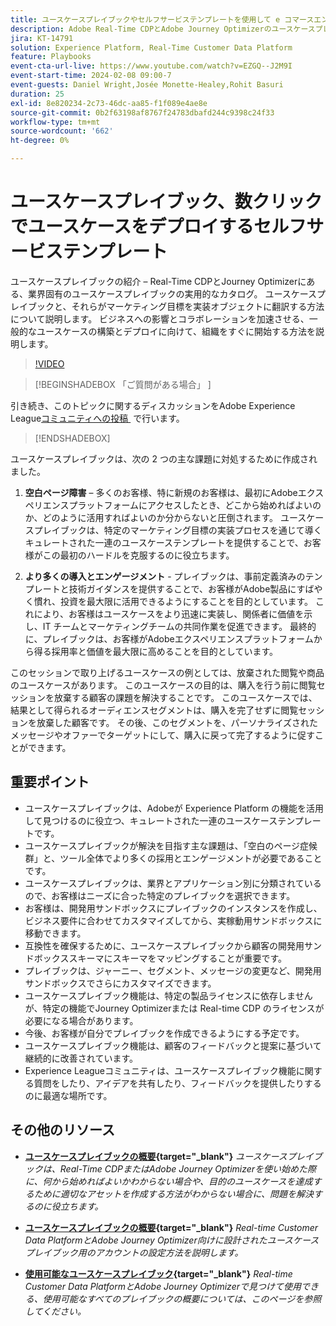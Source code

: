 ```yaml
---
title: ユースケースプレイブックやセルフサービステンプレートを使用して e コマースエンゲージメントを強化し、数回クリックするだけで e コマースユースケースをデプロイできます。
description: Adobe Real-Time CDPとAdobe Journey Optimizerのユースケースプレイブックを簡単にデプロイし、e コマースのカスタマーエンゲージメントを向上させる可能性を活用する方法を説明します。
jira: KT-14791
solution: Experience Platform, Real-Time Customer Data Platform
feature: Playbooks
event-cta-url-live: https://www.youtube.com/watch?v=EZGQ--J2M9I
event-start-time: 2024-02-08 09:00-7
event-guests: Daniel Wright,Josée Monette-Healey,Rohit Basuri
duration: 25
exl-id: 8e820234-2c73-46dc-aa85-f1f089e4ae8e
source-git-commit: 0b2f63198af8767f24783dbafd244c9398c24f33
workflow-type: tm+mt
source-wordcount: '662'
ht-degree: 0%

---
```


# ユースケースプレイブック、数クリックでユースケースをデプロイするセルフサービステンプレート

ユースケースプレイブックの紹介 – Real-Time CDPとJourney Optimizerにある、業界固有のユースケースプレイブックの実用的なカタログ。 ユースケースプレイブックと、それらがマーケティング目標を実装オブジェクトに翻訳する方法について説明します。 ビジネスへの影響とコラボレーションを加速させる、一般的なユースケースの構築とデプロイに向けて、組織をすぐに開始する方法を説明します。

>[!VIDEO](https://video.tv.adobe.com/v/3426930/?quality=12&learn=on)

>[!BEGINSHADEBOX  「ご質問がある場合」 ]

引き続き、このトピックに関するディスカッションをAdobe Experience League[&#x200B; コミュニティへの投稿 &#x200B;](https://experienceleaguecommunities.adobe.com/t5/adobe-experience-platform/experience-league-live-post-session-discussion-use-case/m-p/651643?profile.language=ja#M488) で行います。

>[!ENDSHADEBOX]

ユースケースプレイブックは、次の 2 つの主な課題に対処するために作成されました。

1. **空白ページ障害** – 多くのお客様、特に新規のお客様は、最初にAdobeエクスペリエンスプラットフォームにアクセスしたとき、どこから始めればよいのか、どのように活用すればよいのか分からないと圧倒されます。 ユースケースプレイブックは、特定のマーケティング目標の実装プロセスを通じて導くキュレートされた一連のユースケーステンプレートを提供することで、お客様がこの最初のハードルを克服するのに役立ちます。

1. **より多くの導入とエンゲージメント** - プレイブックは、事前定義済みのテンプレートと技術ガイダンスを提供することで、お客様がAdobe製品にすばやく慣れ、投資を最大限に活用できるようにすることを目的としています。  これにより、お客様はユースケースをより迅速に実装し、関係者に価値を示し、IT チームとマーケティングチームの共同作業を促進できます。  最終的に、プレイブックは、お客様がAdobeエクスペリエンスプラットフォームから得る採用率と価値を最大限に高めることを目的としています。

このセッションで取り上げるユースケースの例としては、放棄された閲覧や商品のユースケースがあります。 このユースケースの目的は、購入を行う前に閲覧セッションを放棄する顧客の課題を解決することです。 このユースケースでは、結果として得られるオーディエンスセグメントは、購入を完了せずに閲覧セッションを放棄した顧客です。 その後、このセグメントを、パーソナライズされたメッセージやオファーでターゲットにして、購入に戻って完了するように促すことができます。

## 重要ポイント

* ユースケースプレイブックは、Adobeが Experience Platform の機能を活用して見つけるのに役立つ、キュレートされた一連のユースケーステンプレートです。
* ユースケースプレイブックが解決を目指す主な課題は、「空白のページ症候群」と、ツール全体でより多くの採用とエンゲージメントが必要であることです。
* ユースケースプレイブックは、業界とアプリケーション別に分類されているので、お客様はニーズに合った特定のプレイブックを選択できます。
* お客様は、開発用サンドボックスにプレイブックのインスタンスを作成し、ビジネス要件に合わせてカスタマイズしてから、実稼動用サンドボックスに移動できます。
* 互換性を確保するために、ユースケースプレイブックから顧客の開発用サンドボックススキーマにスキーマをマッピングすることが重要です。
* プレイブックは、ジャーニー、セグメント、メッセージの変更など、開発用サンドボックスでさらにカスタマイズできます。
* ユースケースプレイブック機能は、特定の製品ライセンスに依存しませんが、特定の機能でJourney Optimizerまたは Real-time CDP のライセンスが必要になる場合があります。
* 今後、お客様が自分でプレイブックを作成できるようにする予定です。
* ユースケースプレイブック機能は、顧客のフィードバックと提案に基づいて継続的に改善されています。
* Experience Leagueコミュニティは、ユースケースプレイブック機能に関する質問をしたり、アイデアを共有したり、フィードバックを提供したりするのに最適な場所です。

## その他のリソース

* **[ユースケースプレイブックの概要 &#x200B;](https://experienceleague.adobe.com/docs/experience-platform/use-case-playbooks/playbooks/overview.html?lang=ja){target="_blank"}**
  *ユースケースプレイブックは、Real-Time CDPまたはAdobe Journey Optimizerを使い始めた際に、何から始めればよいかわからない場合や、目的のユースケースを達成するために適切なアセットを作成する方法がわからない場合に、問題を解決するのに役立ちます。*

* **[ユースケースプレイブックの概要 &#x200B;](https://experienceleague.adobe.com/docs/experience-platform/use-case-playbooks/playbooks/get-started.html?lang=ja){target="_blank"}**
  *Real-time Customer Data PlatformとAdobe Journey Optimizer向けに設計されたユースケースプレイブック用のアカウントの設定方法を説明します。*

* **[使用可能なユースケースプレイブック &#x200B;](https://experienceleague.adobe.com/docs/experience-platform/use-case-playbooks/playbooks/playbooks-list.html?lang=ja){target="_blank"}**
  *Real-time Customer Data PlatformとAdobe Journey Optimizerで見つけて使用できる、使用可能なすべてのプレイブックの概要については、このページを参照してください。*
